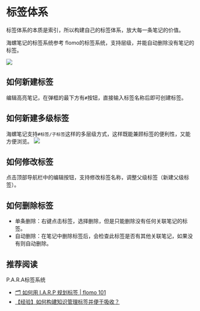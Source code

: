 # 标签体系
标签体系的本质是索引，所以构建自己的标签体系，放大每一条笔记的价值。

海螺笔记的标签系统参考 flomo的标签系统，支持层级，并能自动删除没有笔记的标签。

![](http://img.leozhou.me/picGo/20220812160532.png)

## 如何新建标签
编辑高亮笔记，在弹框的最下方有`#`按钮，直接输入标签名称后即可创建标签。

## 如何新建多级标签
海螺笔记支持`#标签/子标签`这样的多层级方式，这样既能兼顾标签的便利性，又能方便浏览。
![](http://img.leozhou.me/picGo/20220812160450.png)

## 如何修改标签
点击顶部导航栏中的编辑按钮，支持修改标签名称，调整父级标签（新建父级标签）。

## 如何删除标签

- 单条删除：右键点击标签，选择删除，但是只能删除没有任何关联笔记的标签。
- 自动删除：在笔记中删除标签后，会检查此标签是否有其他关联笔记，如果没有则自动删除。


## 推荐阅读
P.A.R.A标签系统
- [🗂 如何用 I.A.R.P 规划标签 | flomo 101](https://help.flomoapp.com/thinking/iarp.html)
- [【经验】如何构建知识管理标签并便于吸收？](https://mp.weixin.qq.com/s/gnBZ0RlA22sTETWZ5ZAkcQ)